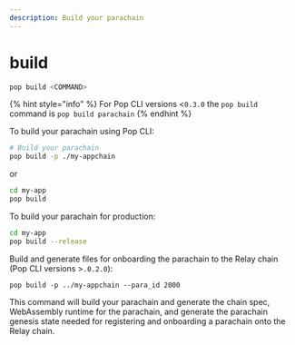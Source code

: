 ```yaml
---
description: Build your parachain
---
```


# build

```bash
pop build <COMMAND>
```

{% hint style="info" %}
For Pop CLI versions <`0.3.0` the `pop build` command is `pop build parachain`
{% endhint %}

To build your parachain using Pop CLI:

```bash
# Build your parachain
pop build -p ./my-appchain
```

or

```bash
cd my-app
pop build
```

To build your parachain for production:

```bash
cd my-app
pop build --release
```

Build and generate files for onboarding the parachain to the Relay chain (Pop CLI versions >`.0.2.0`):&#x20;

```
pop build -p ../my-appchain --para_id 2000
```

This command will build your parachain and generate the chain spec, WebAssembly runtime for the parachain, and generate the parachain genesis state needed for registering and onboarding a parachain onto the Relay chain.

